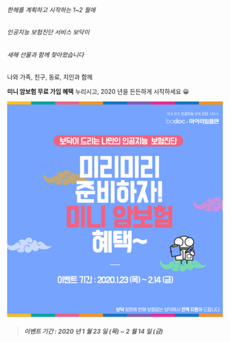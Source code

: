 ###### 한해를 계획하고 시작하는 1~2 월에
###### 인공지능 보험진단 서비스 보닥이
###### 새해 선물과 함께 찾아왔습니다

나와 가족, 친구, 동료, 지인과 함께

**미니 암보험 무료 가입 혜택** 누리시고, 2020 년을 든든하게 시작하세요 😀

![alt img](https://raw.githubusercontent.com/aijinet/doctor-contents/master/contents/202001/200123/samsung_event.png)
> ##### 이벤트 기간 : 2020 년 1 월 23 일 (목) ~ 2 월 14 일 (금)